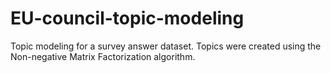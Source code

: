 # EU-council-topic-modeling
Topic modeling for a survey answer dataset. Topics were created using the Non-negative Matrix Factorization algorithm.
